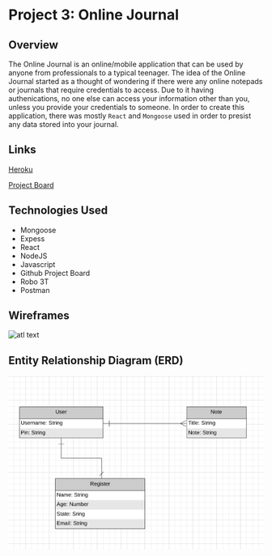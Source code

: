 # Project 3: Online Journal

## Overview
The Online Journal is an online/mobile application that can be used by anyone from professionals to
a typical teenager. The idea of the Online Journal started as a thought of wondering if there were any online notepads or journals that require credentials to access. Due to it having authenications, no one else can access your information other than you, unless you provide your credentials to someone. In order to create this application, there was mostly `React` and `Mongoose` used in order to presist any data stored into your journal.


## Links
[Heroku](https://morning-falls-93398.herokuapp.com/ "Heroku")

[Project Board](https://github.com/justinparrish/project-three-journals/projects/1 "Project Board")

## Technologies Used

* Mongoose
* Expess
* React
* NodeJS
* Javascript
* Github Project Board
* Robo 3T
* Postman

## Wireframes
![atl text](images/wf-p3.png "wireframe image")


## Entity Relationship Diagram (ERD)
![alt text](images/erd-p3.png "erd image")